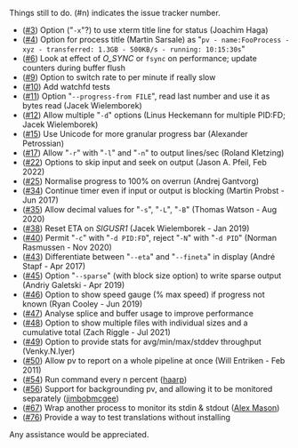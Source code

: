 Things still to do.  (#n) indicates the issue tracker number.

 * ([#3](https://codeberg.org/a-j-wood/pv/issues/3)) Option ("`-x`"?) to use xterm title line for status (Joachim Haga)
 * ([#4](https://codeberg.org/a-j-wood/pv/issues/4)) Option for process title (Martin Sarsale) as "`pv - name:FooProcess -xyz - transferred: 1.3GB - 500KB/s - running: 10:15:30s`"
 * ([#6](https://codeberg.org/a-j-wood/pv/issues/6)) Look at effect of *O_SYNC* or `fsync` on performance; update counters during buffer flush
 * ([#9](https://codeberg.org/a-j-wood/pv/issues/9)) Option to switch rate to per minute if really slow
 * ([#10](https://codeberg.org/a-j-wood/pv/issues/10)) Add watchfd tests
 * ([#11](https://codeberg.org/a-j-wood/pv/issues/11)) Option "`--progress-from FILE`", read last number and use it as bytes read (Jacek Wielemborek)
 * ([#12](https://codeberg.org/a-j-wood/pv/issues/12)) Allow multiple "`-d`" options (Linus Heckemann for multiple PID:FD; Jacek Wielemborek)
 * ([#15](https://codeberg.org/a-j-wood/pv/issues/15)) Use Unicode for more granular progress bar (Alexander Petrossian)
 * ([#17](https://codeberg.org/a-j-wood/pv/issues/17)) Allow "`-r`" with "`-l`" and "`-n`" to output lines/sec (Roland Kletzing)
 * ([#22](https://codeberg.org/a-j-wood/pv/issues/22)) Options to skip input and seek on output (Jason A. Pfeil, Feb 2022)
 * ([#25](https://codeberg.org/a-j-wood/pv/issues/25)) Normalise progress to 100% on overrun (Andrej Gantvorg)
 * ([#34](https://codeberg.org/a-j-wood/pv/issues/34)) Continue timer even if input or output is blocking (Martin Probst - Jun 2017)
 * ([#35](https://codeberg.org/a-j-wood/pv/issues/35)) Allow decimal values for "`-s`", "`-L`", "`-B`" (Thomas Watson - Aug 2020)
 * ([#38](https://codeberg.org/a-j-wood/pv/issues/38)) Reset ETA on *SIGUSR1* (Jacek Wielemborek - Jan 2019)
 * ([#40](https://codeberg.org/a-j-wood/pv/issues/40)) Permit "`-c`" with "`-d PID:FD`", reject "`-N`" with "`-d PID`" (Norman Rasmussen - Nov 2020)
 * ([#43](https://codeberg.org/a-j-wood/pv/issues/43)) Differentiate between "`--eta`" and "`--fineta`" in display (André Stapf - Apr 2017)
 * ([#45](https://codeberg.org/a-j-wood/pv/issues/45)) Option "`--sparse`" (with block size option) to write sparse output (Andriy Galetski - Apr 2019)
 * ([#46](https://codeberg.org/a-j-wood/pv/issues/46)) Option to show speed gauge (% max speed) if progress not known (Ryan Cooley - Jun 2019)
 * ([#47](https://codeberg.org/a-j-wood/pv/issues/47)) Analyse splice and buffer usage to improve performance
 * ([#48](https://codeberg.org/a-j-wood/pv/issues/48)) Option to show multiple files with individual sizes and a cumulative total (Zach Riggle - Jul 2021)
 * ([#49](https://codeberg.org/a-j-wood/pv/issues/49)) Option to provide stats for avg/min/max/stddev throughput (Venky.N.Iyer)
 * ([#50](https://codeberg.org/a-j-wood/pv/issues/50)) Allow pv to report on a whole pipeline at once (Will Entriken - Feb 2011)
 * ([#54](https://codeberg.org/a-j-wood/pv/issues/54)) Run command every n percent ([haarp](https://github.com/haarp))
 * ([#56](https://codeberg.org/a-j-wood/pv/issues/56)) Support for backgrounding pv, and allowing it to be monitored separately ([jimbobmcgee](https://github.com/jimbobmcgee))
 * ([#67](https://codeberg.org/a-j-wood/pv/issues/67)) Wrap another process to monitor its stdin & stdout ([Alex Mason](https://github.com/axman6))
 * ([#76](https://codeberg.org/a-j-wood/pv/issues/76)) Provide a way to test translations without installing

Any assistance would be appreciated.

